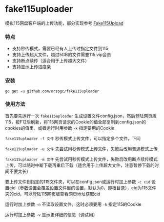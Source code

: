 # fake115uploader
模拟115网盘客户端的上传功能，部分实现参考 [Fake115Upload](https://github.com/T3rry7f/Fake115Upload)

### 特点
* 支持秒传模式，需要已经有人上传过指定文件到115
* 支持上传超大文件，超过5GB的文件需要115 vip会员
* 支持断点续传（适合用于上传超大文件）
* 支持显示上传进度条

### 安装
`go get -u github.com/orzogc/fake115uploader`

### 使用方法
首先要先运行一次 `fake115uploader` 生成设置文件config.json，然后登陆网页版115，按F12后刷新，将115网页请求的Cookie的值全部复制到config.json的cookies的值里，或者运行时用参数 `-k` 指定要用的Cookie

`fake115uploader -f 文件` 秒传模式上传文件，可以指定多个文件，下同

`fake115uploader -u 文件` 先尝试用秒传模式上传文件，失败后改用普通模式上传

`fake115uploader -m 文件` 先尝试用秒传模式上传文件，失败后改用断点续传模式上传，可以随时中断下载再重启下载（适合用于上传超大文件，注意暂停下载的时间不要太长）

要上传文件到指定的115文件夹，可以在config.json或运行时加上参数 `-c cid` 设置cid（参数设置会覆盖设置文件里的设置，默认为0，即根目录），cid为115文件夹的cid，可以登陆115网页版查看网页地址获取cid

运行时加上参数 `-n` 不读取设置文件，这时必须要用 `-k` 指定115的Cookie

运行时加上参数 `-v` 显示更详细的信息（调试用）
